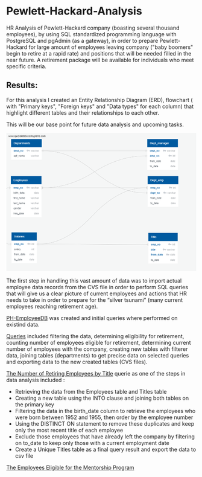 # Pewlett-Hackard-Analysis
HR Analysis of Pewlett-Hackard company (boasting several thousand employees), by using SQL standardized programming language with PostgreSQL and pgAdmin (as a gateway), in order to prepare Pewlett-Hackard  for large amount of employees leaving company ("baby boomers" begin to retire at a rapid rate) and positions that will be  needed  filled in the near future. A retirement package will be available for individuals who meet specific criteria.

## Results:
For this analysis I created an Entity Relationship Diagram (ERD), flowchart ( with "Primary keys", "Foreign keys" and "Data types" for each column) that highlight different tables and their relationships to each other.

This will be our base point for future data analysis and upcoming tasks.


![This is an image](https://github.com/MilosPopov007/Pewlett-Hackard-Analysis/blob/main/EmployeeDB.png)

The first step in handling this vast amount of data was to import actual employee data records from the CVS file  in order to perform SQL queries that will give us a clear picture of current employees and actions that HR needs to take in order to prepare  for the “silver tsunami” (many current employees reaching retirement age).

[PH-EmployeeDB](https://github.com/MilosPopov007/Pewlett-Hackard-Analysis/blob/main/schema.sql) was created and initial queries where performed on existind data.

[Queries](https://github.com/MilosPopov007/Pewlett-Hackard-Analysis/blob/main/queries.sql) included filtering the data, determining eligibility for retirement, counting number of employees eligible for retirement, determining current number of employees with the company, creating new tables with filterer data, joining tables (departments) to get precise data on selected queries and exporting data to the new created tables (CVS files).

[The Number of Retiring Employees by Title](https://github.com/MilosPopov007/Pewlett-Hackard-Analysis/blob/main/Employee_Database_challenge.sql) querie as one of the steps in data analysis included :
* Retrieving  the data from  the Employees table and  Titles table
* Creating  a new table using the INTO clause and  joining both tables on the primary key
* Filtering  the data in the birth_date column to retrieve the employees who were born between 1952 and 1955, then order by the employee number
* Using the DISTINCT ON statement to remove these duplicates and keep only the most recent title of each employee
* Exclude those employees that have already left the company by filtering on to_date to keep only those with a current employment date
* Create a Unique Titles table as a final query result and export the data to csv file

[The Employees Eligible for the Mentorship Program](https://github.com/MilosPopov007/Pewlett-Hackard-Analysis/blob/main/Employee_Database_challenge.sql)
